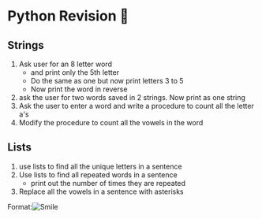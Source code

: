 # Python Revision :dragon_face:
## Strings
1. Ask user for an 8 letter word 
    * and print only the 5th letter
    *  Do the same as one but now print letters 3 to 5
    *  Now print the word in reverse
1. ask the user for two words saved in 2 strings. Now print as one string
2. Ask the user to enter a word and write a procedure to count all the letter a's
3. Modify the procedure to count all the vowels in the word

## Lists
1. use lists to find all the unique letters in a sentence
2. Use lists to find all repeated words in a sentence
    * print out the number of times they are repeated
3. Replace all the vowels in a sentence with asterisks

Format:![Smile](http://www.kdnuggets.com/images/cartoon-deep-learning-2nd-place-coffeemaker.jpg)
